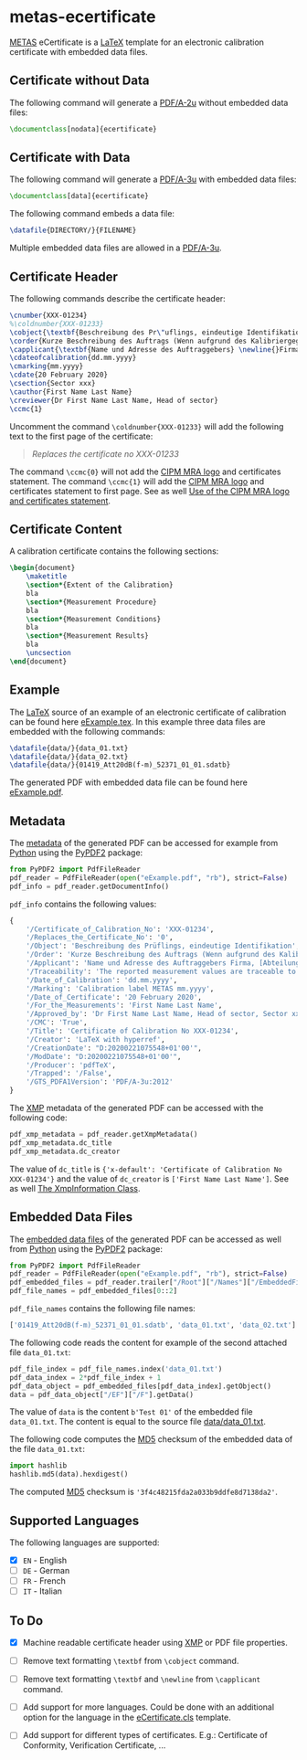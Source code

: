 # metas-ecertificate
[METAS](https://www.metas.ch/) eCertificate is a [LaTeX](https://en.wikipedia.org/wiki/LaTeX) template for an electronic calibration certificate with embedded data files.

## Certificate without Data

The following command will generate a [PDF/A-2u](https://en.wikipedia.org/wiki/PDF/A) without embedded data files:
````tex
\documentclass[nodata]{ecertificate}
````

## Certificate with Data

The following command will generate a [PDF/A-3u](https://en.wikipedia.org/wiki/PDF/A) with embedded data files:
````tex
\documentclass[data]{ecertificate}
````

The following command embeds a data file:
````tex
\datafile{DIRECTORY/}{FILENAME}
````

Multiple embedded data files are allowed in a [PDF/A-3u](https://en.wikipedia.org/wiki/PDF/A).
    
## Certificate Header

The following commands describe the certificate header:

````tex
\cnumber{XXX-01234}
%\coldnumber{XXX-01233}
\cobject{\textbf{Beschreibung des Pr\"uflings, eindeutige Identifikation}}
\corder{Kurze Beschreibung des Auftrags (Wenn aufgrund des Kalibriergegenstandes der Kalibrierumfang klar ist (z. B. Widerstand, Endmass), kann dieser Abschnitt ausnahmsweise weggelassen werden.)}
\capplicant{\textbf{Name und Adresse des Auftraggebers} \newline{}Firma, [Abteilung], Adresse PLZ Ort}
\cdateofcalibration{dd.mm.yyyy}
\cmarking{mm.yyyy}
\cdate{20 February 2020}
\csection{Sector xxx}
\cauthor{First Name Last Name}
\creviewer{Dr First Name Last Name, Head of sector}
\ccmc{1}
````
Uncomment the command `\coldnumber{XXX-01233}` will add the following text to the first page of the certificate:

> *Replaces the certificate no XXX-01233*

The command `\ccmc{0}` will not add the [CIPM MRA logo](CIPM_MRA_C.png) and certificates statement. The command `\ccmc{1}` will add the [CIPM MRA logo](CIPM_MRA_C.png) and certificates statement to first page. See as well [Use of the CIPM MRA logo and certificates statement](https://www.bipm.org/utils/common/documents/CIPM-MRA/CIPM-MRA-D-02.pdf).

## Certificate Content

A calibration certificate contains the following sections:
````tex
\begin{document}
    \maketitle
    \section*{Extent of the Calibration}
    bla
    \section*{Measurement Procedure}
    bla
    \section*{Measurement Conditions}
    bla
    \section*{Measurement Results}
    bla
    \uncsection
\end{document}
````

## Example

The [LaTeX](https://en.wikipedia.org/wiki/LaTeX) source of an example of an electronic certificate of calibration can be found here [eExample.tex](eExample.tex). In this example three data files are embedded with the following commands:

````tex
\datafile{data/}{data_01.txt}
\datafile{data/}{data_02.txt}
\datafile{data/}{01419_Att20dB(f-m)_52371_01_01.sdatb}
````

The generated PDF with embedded data file can be found here [eExample.pdf](eExample.pdf).


## Metadata

The [metadata](https://en.wikipedia.org/wiki/PDF#Metadata) of the generated PDF can be accessed for example from [Python](https://www.python.org/) using the [PyPDF2](https://pypi.org/project/PyPDF2/) package:
````python
from PyPDF2 import PdfFileReader
pdf_reader = PdfFileReader(open("eExample.pdf", "rb"), strict=False)
pdf_info = pdf_reader.getDocumentInfo()
````

`pdf_info` contains the following values:

````python
{
    '/Certificate_of_Calibration_No': 'XXX-01234',
    '/Replaces_the_Certificate_No': '0',
    '/Object': 'Beschreibung des Prüflings, eindeutige Identifikation',
    '/Order': 'Kurze Beschreibung des Auftrags (Wenn aufgrund des Kalibriergegenstandes der Kalibrierumfang klar ist (z. B. Widerstand, Endmass), kann dieser Abschnitt ausnahmsweise weggelassen werden.)',
    '/Applicant': 'Name und Adresse des Auftraggebers Firma, [Abteilung], Adresse PLZ Ort',
    '/Traceability': 'The reported measurement values are traceable to national standards and thus to internationally supported realisations of the SI units.',
    '/Date_of_Calibration': 'dd.mm.yyyy',
    '/Marking': 'Calibration label METAS mm.yyyy',
    '/Date_of_Certificate': '20 February 2020',
    '/For_the_Measurements': 'First Name Last Name',
    '/Approved_by': 'Dr First Name Last Name, Head of sector, Sector xxx',
    '/CMC': 'True', 
    '/Title': 'Certificate of Calibration No XXX-01234',
    '/Creator': 'LaTeX with hyperref',
    '/CreationDate': "D:20200221075548+01'00'", 
    '/ModDate': "D:20200221075548+01'00'", 
    '/Producer': 'pdfTeX', 
    '/Trapped': '/False', 
    '/GTS_PDFA1Version': 'PDF/A-3u:2012'
}
````

The [XMP](https://en.wikipedia.org/wiki/Extensible_Metadata_Platform) metadata of the generated PDF can be accessed with the following code:
````python
pdf_xmp_metadata = pdf_reader.getXmpMetadata()
pdf_xmp_metadata.dc_title
pdf_xmp_metadata.dc_creator
````
The value of `dc_title` is `{'x-default': 'Certificate of Calibration No XXX-01234'}` and the value of `dc_creator` is `['First Name Last Name']`. See as well [The XmpInformation Class](https://pythonhosted.org/PyPDF2/XmpInformation.html).

## Embedded Data Files

The [embedded data files](https://en.wikipedia.org/wiki/PDF#File_attachments) of the generated PDF can be accessed as well from [Python](https://www.python.org/) using the [PyPDF2](https://pypi.org/project/PyPDF2/) package:
````python
from PyPDF2 import PdfFileReader
pdf_reader = PdfFileReader(open("eExample.pdf", "rb"), strict=False)
pdf_embedded_files = pdf_reader.trailer["/Root"]["/Names"]["/EmbeddedFiles"]["/Names"]
pdf_file_names = pdf_embedded_files[0::2]
````

`pdf_file_names` contains the following file names:

````python
['01419_Att20dB(f-m)_52371_01_01.sdatb', 'data_01.txt', 'data_02.txt']
````

The following code reads the content for example of the second attached file `data_01.txt`:

````python
pdf_file_index = pdf_file_names.index('data_01.txt')
pdf_data_index = 2*pdf_file_index + 1
pdf_data_object = pdf_embedded_files[pdf_data_index].getObject()
data = pdf_data_object["/EF"]["/F"].getData()
````
The value of `data` is the content `b'Test 01'` of the embedded file `data_01.txt`. The content is equal to the source file [data/data_01.txt](data/data_01.txt).

The following code computes the [MD5](https://en.wikipedia.org/wiki/MD5) checksum of the embedded data of the file `data_01.txt`:

````python
import hashlib
hashlib.md5(data).hexdigest()
````
The computed [MD5](https://en.wikipedia.org/wiki/MD5) checksum is `'3f4c48215fda2a033b9ddfe8d7138da2'`.

## Supported Languages

The following languages are supported:
- [x] `EN` - English
- [ ] `DE` - German
- [ ] `FR` - French
- [ ] `IT` - Italian

## To Do

- [x] Machine readable certificate header using [XMP](https://en.wikipedia.org/wiki/Extensible_Metadata_Platform) or PDF file properties.
- [ ] Remove text formatting `\textbf` from `\cobject` command.
- [ ] Remove text formatting `\textbf` and `\newline` from `\capplicant` command.
- [ ] Add support for more languages. Could be done with an additional option for the language in the [eCertificate.cls](eCertificate.cls) template.
- [ ] Add support for different types of certificates. E.g.: Certificate of Conformity, Verification Certificate, ...


